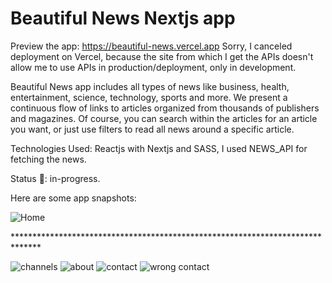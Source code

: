 # Beautiful News Nextjs app

Preview the app: https://beautiful-news.vercel.app
Sorry, I canceled deployment on Vercel, because the site from which I get the APIs doesn't allow me to use APIs in production/deployment, only in development.

Beautiful News app includes all types of news like business, health, entertainment, science, technology, sports and more. We present a continuous flow of links to articles organized from thousands of publishers and magazines.
Of course, you can search within the articles for an article you want, or just use filters to read all news around a specific article. 

Technologies Used:
Reactjs with Nextjs and SASS, I used NEWS_API for fetching the news.

Status 📶: in-progress.

Here are some app snapshots:

![Home](https://user-images.githubusercontent.com/98362185/227792120-5fc52816-340e-412f-8419-33dc77e1696b.png)
      <p>******************************************************************************</p>
![channels](https://user-images.githubusercontent.com/98362185/227792209-238a3124-1abf-4dab-979e-c2bf076e4c91.png)
![about](https://user-images.githubusercontent.com/98362185/227792220-551da266-f647-479d-9fa1-adf513055266.png)
![contact](https://user-images.githubusercontent.com/98362185/227792207-51ba3b8d-832b-45b1-acaa-ace5b6625831.png)
![wrong contact](https://user-images.githubusercontent.com/98362185/227792206-6016c6e2-2597-4cc1-a9ef-22d8dac39500.png)

